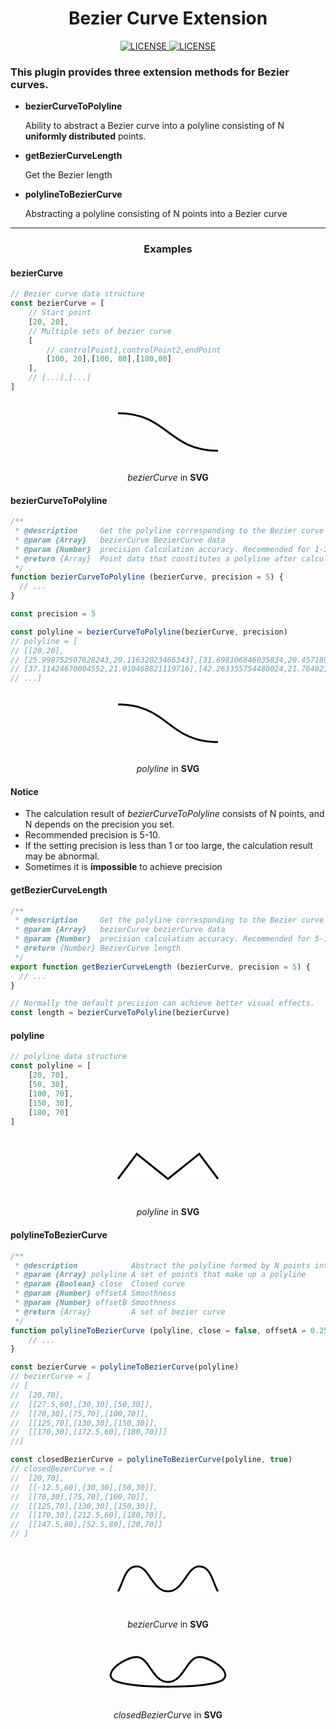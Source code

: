<h1 align="center">Bezier Curve Extension</h1>

<p align="center">
    <a href="https://github.com/jiaming743/BezierCurve/blob/master/LICENSE"><img src="https://img.shields.io/github/license/jiaming743/bezierCurve.svg" alt="LICENSE" /> </a>
    <a href="https://www.npmjs.com/package/@jiaminghi/bezier-curve"><img src="https://img.shields.io/npm/v/@jiaminghi/bezier-curve.svg" alt="LICENSE" /> </a>
</p>

### This plugin provides three extension methods for Bezier curves.

* **bezierCurveToPolyline**

  Ability to abstract a Bezier curve into a polyline consisting of N **uniformly distributed** points.

* **getBezierCurveLength**

  Get the Bezier length

* **polylineToBezierCurve**

  Abstracting a polyline consisting of N points into a Bezier curve

****

<h3 align="center">Examples</h3>

#### bezierCurve

```javascript
// Bezier curve data structure
const bezierCurve = [
    // Start point
	[20, 20],
    // Multiple sets of bezier curve
    [
        // controlPoint1,controlPoint2,endPoint
        [100, 20],[100, 80],[180,80]
    ],
    // [...],[...]
]
```

<p align="center">
    <img src="data:image/svg+xml;base64,PHN2ZyB2ZXJzaW9uPSIxLjEiIGlkPSLlm77lsYJfMSIgeG1sbnM9Imh0dHA6Ly93d3cudzMub3JnLzIwMDAvc3ZnIiB4bWxuczp4bGluaz0iaHR0cDovL3d3dy53My5vcmcvMTk5OS94bGluayIgeD0iMHB4IiB5PSIwcHgiIHdpZHRoPSIyMDBweCIgaGVpZ2h0PSIxMDBweCIgdmlld0JveD0iMCAwIDIwMCAxMDAiIHhtbDpzcGFjZT0icHJlc2VydmUiPg0KCTxwYXRoIGZpbGw9IiNGRkZGRkYiIHN0cm9rZT0iIzAwMDAwMCIgc3Ryb2tlLXdpZHRoPSIzIiBkPSJNMjAsIDIwIEMxMDAsIDIwICwxMDAsIDgwICwxODAsODAiLz4NCjwvc3ZnPg0K" />
</p>

<p align="center"><i>bezierCurve</i> in <b>SVG</b></p>

#### bezierCurveToPolyline

```javascript
/**
 * @description     Get the polyline corresponding to the Bezier curve
 * @param {Array}   bezierCurve BezierCurve data
 * @param {Number}  precision Calculation accuracy. Recommended for 1-20. Default = 5
 * @return {Array}  Point data that constitutes a polyline after calculation
 */
function bezierCurveToPolyline (bezierCurve, precision = 5) {
  // ...
}

const precision = 5

const polyline = bezierCurveToPolyline(bezierCurve, precision)
// polyline = [
// [[20,20],
// [25.998752507628243,20.11632023466343],[31.698106846035834,20.457189096242345],
// [37.11424670004552,21.010468821119716],[42.263355754480024,21.764021645678454],
// ...]
```

<p align="center">
    <svg x="0px" y="0px" width="200px" height="100px" viewBox="0 0 200 100">
		<polyline stroke="#000000" stroke-width="3" fill="#FFFFFF"
                  points="20,20 25.998752507628243,20.11632023466343 31.698106846035834,20.457189096242345 37.11424670004552,21.010468821119716 42.263355754480024,21.764021645678454 47.16161769416207,22.705709806301524 51.82521620391443,23.82339553937187 56.27033496855981,25.10494108127244 60.51315767292099,26.538208668386183 64.56986800182067,28.11106053709604 68.4566496400816,29.811358923784958 72.18968627252652,31.62696606483589 75.78516158397815,33.54574419663177 79.25925925925928,35.55555555555556 82.62816298319257,37.64426237799019 85.90805644060082,39.79972690031862 89.11512331630674,42.009811358923784 92.26554729513309,44.26237799018864 95.37551206190261,46.545289030496136 98.461201301438,48.8464067162292 101.538798698562,51.15359328377079 104.6244879380974,53.454710969503864 107.73445270486692,55.73762200981136 110.88487668369325,57.990188641076216 114.09194355939918,60.20027309968138 117.37183701680742,62.3557376220098 120.74074074074073,64.44444444444446 124.21483841602185,66.45425580336823 127.8103137274735,68.37303393516412 131.5433503599184,70.18864107621505 135.43013199817932,71.88893946290396 139.48684232707902,73.46179133161382 143.72966503144016,74.89505891872756 148.1747837960856,76.17660446062813 152.83838230583794,77.29429019369849 157.73664424551995,78.23597835432155 162.88575329995447,78.98953117888028 168.30189315396416,79.54281090375764 174.00124749237176,79.88367976533658 180,80"
		/>
	</svg>
</p>

<p align="center"><i>polyline</i> in <b>SVG</b></p>

#### Notice

* The calculation result of *bezierCurveToPolyline* consists of N points, and N depends on the precision you set.
* Recommended precision is 5-10.
* If the setting precision is less than 1 or too large, the calculation result may be abnormal.
* Sometimes it is **impossible** to achieve precision



#### getBezierCurveLength

```js
/**
 * @description     Get the polyline corresponding to the Bezier curve
 * @param {Array}   bezierCurve bezierCurve data
 * @param {Number}  precision calculation accuracy. Recommended for 5-10. Default = 5
 * @return {Number} BezierCurve length
 */
export function getBezierCurveLength (bezierCurve, precision = 5) {
  // ...
}

// Normally the default precision can achieve better visual effects.
const length = bezierCurveToPolyline(bezierCurve)
```



#### polyline

```javascript
// polyline data structure
const polyline = [
    [20, 70],
    [50, 30],
    [100, 70],
    [150, 30],
    [180, 70]
]
```

<p align="center">
    <svg x="0px" y="0px" width="200px" height="100px" viewBox="0 0 200 100">
		<polyline stroke="#000000" stroke-width="3" fill="#FFFFFF"
                  points="20, 70, 50, 30, 100, 70, 150, 30, 180, 70"
		/>
	</svg>
</p>

<p align="center"><i>polyline</i> in <b>SVG</b></p>



#### polylineToBezierCurve

```javascript
/**
 * @description            Abstract the polyline formed by N points into a set of bezier curve
 * @param {Array} polyline A set of points that make up a polyline
 * @param {Boolean} close  Closed curve
 * @param {Number} offsetA Smoothness
 * @param {Number} offsetB Smoothness
 * @return {Array}         A set of bezier curve
 */
function polylineToBezierCurve (polyline, close = false, offsetA = 0.25, offsetB = 0.25) {
	// ...
}

const bezierCurve = polylineToBezierCurve(polyline)
// bezierCurve = [
// [
// 	[20,70],
// 	[[27.5,60],[30,30],[50,30]],
// 	[[70,30],[75,70],[100,70]],
// 	[[125,70],[130,30],[150,30]],
// 	[[170,30],[172.5,60],[180,70]]]
//]

const closedBezierCurve = polylineToBezierCurve(polyline, true)
// closedBezerCurve = [
// 	[20,70],
// 	[[-12.5,60],[30,30],[50,30]],
// 	[[70,30],[75,70],[100,70]],
// 	[[125,70],[130,30],[150,30]],
// 	[[170,30],[212.5,60],[180,70]],
// 	[[147.5,80],[52.5,80],[20,70]]
// ]
```

<p align="center">
    <svg x="0px" y="0px" width="200px" height="100px" viewBox="0 0 200 100">
		<path fill="#FFFFFF" stroke="#000000" stroke-width="3"
              d="M20, 70
                 C27.5,60 ,30,30 ,50,30
                 C70,30 ,75,70 ,100,70
                 C125,70 ,130,30 ,150,30
                 C170,30 ,172.5,60 ,180,70"
        />
	</svg>
</p>

<p align="center"><i>bezierCurve</i> in <b>SVG</b></p>

<p align="center">
    <svg x="0px" y="0px" width="200px" height="100px" viewBox="0 0 200 100">
		<path fill="#FFFFFF" stroke="#000000" stroke-width="3"
              d="M20, 70
                 C-12.5,60 ,30,30 ,50,30
                 C70,30 ,75,70 ,100,70
                 C125,70 ,130,30 ,150,30
                 C170,30 ,212.5,60 ,180,70
                 C147.5,80 ,52.5,80 ,20,70Z"
        />
	</svg>
</p>

<p align="center"><i>closedBezierCurve</i> in <b>SVG</b></p>
